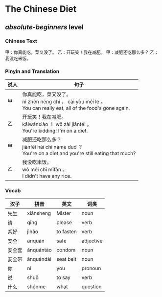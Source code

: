 # The Chinese Diet
## *absolute-beginners* level

### Chinese Text
甲：你真能吃，菜又没了。
乙：开玩笑！我在减肥。
甲：减肥还吃那么多？
乙：我没吃米饭。

### Pinyin and Translation
|说人|句子|
|----|----|
|甲|你真能吃，菜又没了。<br />nǐ zhēn néng chī ， cài yòu méi le 。<br />You can really eat, all of the food's gone again.|
|乙|开玩笑！我在减肥。<br />kāiwánxiào ！ wǒ zài jiǎnféi 。<br />You're kidding! I'm on a diet.|
|甲|减肥还吃那么多？<br />jiǎnféi hái chī nàme duō ？<br />You're on a diet and you're still eating that much?|
|乙|我没吃米饭。<br />wǒ méi chī mǐfàn 。<br />I didn't have any rice.|
### Vocab
|汉子|拼音|英文|词类|
|----|----|----|----|
|先生|xiānsheng|Mister|noun|
|请|qǐng|please|verb|
|系好|jìhǎo|to fasten|verb|
|安全|ānquán|safe|adjective|
|安全套|ānquántào|condom|noun|
|安全带|ānquándài|seat belt|noun|
|你|nǐ|you|pronoun|
|说|shuō|to say|verb|
|什么|shénme|what|question|